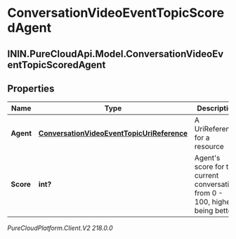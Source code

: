 # ConversationVideoEventTopicScoredAgent

## ININ.PureCloudApi.Model.ConversationVideoEventTopicScoredAgent

## Properties

|Name | Type | Description | Notes|
|------------ | ------------- | ------------- | -------------|
| **Agent** | [**ConversationVideoEventTopicUriReference**](ConversationVideoEventTopicUriReference) | A UriReference for a resource | [optional] |
| **Score** | **int?** | Agent&#39;s score for the current conversation, from 0 - 100, higher being better | [optional] |



_PureCloudPlatform.Client.V2 218.0.0_
